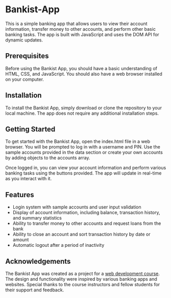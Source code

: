 # Bankist-App

This is a simple banking app that allows users to view their account information, transfer money to other accounts, and perform other basic banking tasks. The app is built with JavaScript and uses the DOM API for dynamic updates.

## Prerequisites

Before using the Bankist App, you should have a basic understanding of HTML, CSS, and JavaScript. You should also have a web browser installed on your computer.

## Installation
To install the Bankist App, simply download or clone the repository to your local machine. The app does not require any additional installation steps.

## Getting Started
To get started with the Bankist App, open the index.html file in a web browser. You will be prompted to log in with a username and PIN. Use the sample accounts provided in the data section or create your own accounts by adding objects to the accounts array.

Once logged in, you can view your account information and perform various banking tasks using the buttons provided. The app will update in real-time as you interact with it.

## Features

- Login system with sample accounts and user input validation
- Display of account information, including balance, transaction history, and summary statistics
- Ability to transfer money to other accounts and request loans from the bank
- Ability to close an account and sort transaction history by date or amount
- Automatic logout after a period of inactivity

## Acknowledgements

The Bankist App was created as a project for a [web development course](https://www.udemy.com/course/the-complete-javascript-course/). The design and functionality were inspired by various banking apps and websites. Special thanks to the course instructors and fellow students for their support and feedback.
